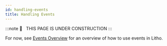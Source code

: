 ```yaml
---
id: handling-events
title: Handling Events
---
```


:::note
🚧   THIS PAGE IS UNDER CONSTRUCTION
:::

For now, see [Events Overview](../codegen/events-for-specs.md) for an overview of how to use events in Litho.
